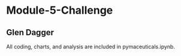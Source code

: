 # Module-5-Challenge

## Glen Dagger


All coding, charts, and analysis are included in pymaceuticals.ipynb.
